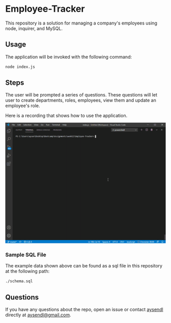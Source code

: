 # Employee-Tracker
This repository is a solution for managing a company's employees using node, inquirer, and MySQL.

## Usage
The application will be invoked with the following command:

```sh
node index.js
```

## Steps
The user will be prompted a series of questions. These questions will let user to create departments, roles, employees, view them and update an employee's role.

Here is a recording that shows how to use the application.

![Recording](./assets/recording.gif)

### Sample SQL File

The example data shown above can be found as a sql file in this repository at the following path:
```sh
./schema.sql
```

## Questions
If you have any questions about the repo, open an issue or contact [aysendl](https://github.com/aysendl/Portfolio) directly at aysendl@gmail.com.